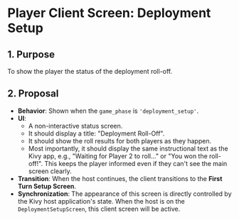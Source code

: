 # Player Client Screen: Deployment Setup

## 1. Purpose

To show the player the status of the deployment roll-off.

## 2. Proposal

- **Behavior**: Shown when the `game_phase` is `'deployment_setup'`.
- **UI**:
  - A non-interactive status screen.
  - It should display a title: "Deployment Roll-Off".
  - It should show the roll results for both players as they happen.
  - Most importantly, it should display the same instructional text as the Kivy app, e.g., "Waiting for Player 2 to roll..." or "You won the roll-off!". This keeps the player informed even if they can't see the main screen clearly.
- **Transition**: When the host continues, the client transitions to the **First Turn Setup Screen**.
- **Synchronization**: The appearance of this screen is directly controlled by the Kivy host application's state. When the host is on the `DeploymentSetupScreen`, this client screen will be active.
